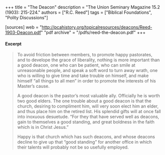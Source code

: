 +++
title = "The Deacon"
description = "The Union Seminary Magazine 15.2 (1903): 215-224."
authors = ["R.C. Reed"]
tags = ["Biblical Foundations", "Polity Discussions"]

[sources]
web = "http://pcahistory.org/topicalresources/deacons/Reed-1903-Deacon.pdf"
"pdf archive" = "/pdfs/reed-the-deacon.pdf"
+++

#### Excerpt

> To avoid friction between members, to promote happy pastorates, and to develope the grace of liberality, nothing is more important than a good deacon, one who can be patient, who can smile at unreasonable people, and speak a soft word to turn away wrath, one who is willing to give time and take trouble on himself, and make himself “all things to all men” in order to promote the interests of his Master’s cause.
>
> A good deacon is the pastor’s most valuable ally. Officially he is worth two good elders. The one trouble about a good deacon is that the church, desiring to compliment him, will very soon elect him an elder, and thus place him on the retired list. His splendid gifts will at once fall into inoxuous desuetude. “For they that have served well as deacons, gain to themselves a good standing, and great boldness in the faith which is in Christ Jesus.”
>
> Happy is that church which has such deacons, and whose deacons decline to give up that “good standing” for another office in which their talents will probably not be so usefully employed.